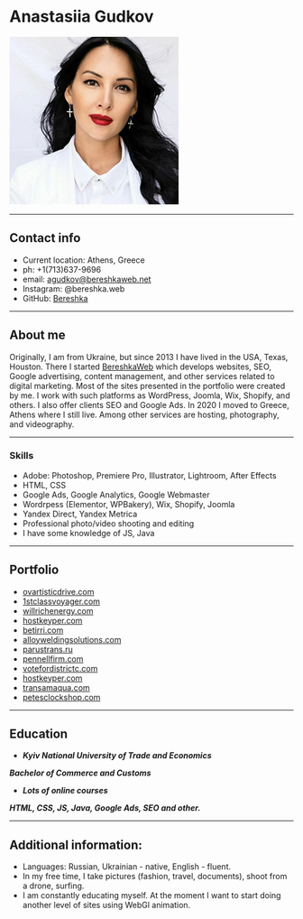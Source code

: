 # Anastasiia Gudkov

![My photo](/photo.jpg)

---

## Contact info
* Current location: Athens, Greece
* ph: +1(713)637-9696
* email: agudkov@bereshkaweb.net
* Instagram: @bereshka.web
* GitHub: [Bereshka](https://github.com/Bereshka)

---

## About me

Originally, I am from Ukraine, but since 2013 I have lived in the USA, Texas,  Houston. There I started <a href="bereshkaweb.net">BereshkaWeb</a> which develops websites, SEO, Google advertising, content management, and other services related to digital marketing. Most of the sites presented in the portfolio were created by me. I work with such platforms as WordPress, Joomla, Wix, Shopify, and others. I also offer clients SEO and Google Ads. In 2020 I moved to Greece, Athens where I still live. Among other services are hosting, photography, and videography. 

---

### Skills
* Adobe: Photoshop, Premiere Pro, Illustrator, Lightroom, After Effects
* HTML, CSS
* Google Ads, Google Analytics, Google Webmaster
* Wordrpess (Elementor, WPBakery), Wix, Shopify, Joomla
* Yandex Direct, Yandex Metrica
* Professional photo/video shooting and editing
* I have some knowledge of JS, Java

---

## Portfolio

* [ovartisticdrive.com](ovartisticdrive.com)
* [1stclassvoyager.com](1stclassvoyager.com)
* [willrichenergy.com](willrichenergy.com)
* [hostkeyper.com](hostkeyper.com)
* [betirri.com](betirri.com)
* [alloyweldingsolutions.com](alloyweldingsolutions.com)
* [parustrans.ru](parustrans.ru)
* [pennellfirm.com](pennellfirm.com)
* [votefordistrictc.com](votefordistrictc.com)
* [hostkeyper.com](hostkeyper.com)
* [transamaqua.com](transamaqua.com)
* [petesclockshop.com](petesclockshop.com)

---

## Education

* ***Kyiv National University of Trade and Economics***

___Bachelor of Commerce and Customs___

* ***Lots of online courses***

___HTML, CSS, JS, Java, Google Ads, SEO and other.___


---

## Additional information:
* Languages: Russian, Ukrainian - native, English - fluent.
* In my free time, I take pictures (fashion, travel, documents), shoot from a drone, surfing.
* I am constantly educating myself. At the moment I want to start doing another level of sites using WebGl animation.
